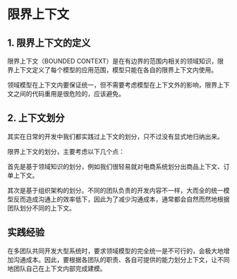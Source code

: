 # 限界上下文

## 1. 限界上下文的定义

限界上下文（BOUNDED CONTEXT）是在有边界的范围内相关的领域知识，限界上下文定义了每个模型的应用范围，模型只能在各自的限界上下文内使用。

领域模型在上下文内要保证统一，但不需要考虑模型在上下文外的影响，限界上下文之间的代码重用是很危险的，应该避免。

## 2. 上下文划分

其实在日常的开发中我们都实践过上下文的划分，只不过没有显式地归纳出来。

限界上下文的划分，主要考虑以下几个点：

首先是基于领域知识的划分，例如我们很轻易就对电商系统划分出商品上下文、订单上下文。

其次是基于组织架构的划分。不同的团队负责的开发内容不一样，大而全的统一模型反而造成沟通上的效率低下，因此为了减少沟通成本，通常都会自然而然地根据团队划分不同的上下文。

## 实践经验

在多团队共同开发大型系统时，要求领域模型的完全统一是不可行的，会极大地增加沟通成本。因此，要根据各团队的职责、各自可提供的能力划分上下文，让不同地团队自己在上下文内部完成建模。